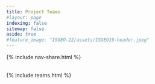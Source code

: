 ```yaml
---
title: Project Teams
#layout: page
indexing: false
sitemap: false
aside: true
#feature_image: "ISGEO-22/assets/ISGEO19-header.jpeg"
---
```

{% include nav-share.html %}

<br>
{% include teams.html %}
